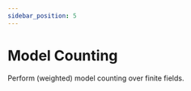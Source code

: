 ```yaml
---
sidebar_position: 5
---
```


# Model Counting

Perform (weighted) model counting over finite fields.

